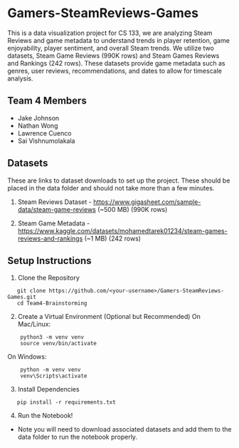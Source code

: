 # Gamers-SteamReviews-Games
This is a data visualization project for CS 133, we are analyzing Steam Reviews and game metadata to understand trends in player retention, game enjoyability, player sentiment, and overall Steam trends. We utilize two datasets, Steam Game Reviews (990K rows) and Steam Games Reviews and Rankings (242 rows). These datasets provide game metadata such as genres, user reviews, recommendations, and dates to allow for timescale analysis.

## Team 4 Members
- Jake Johnson
- Nathan Wong
- Lawrence Cuenco
- Sai Vishnumolakala

## Datasets
These are links to dataset downloads to set up the project. These should be placed in the data folder and should not take more than a few minutes.

1. Steam Reviews Dataset - https://www.gigasheet.com/sample-data/steam-game-reviews (~500 MB) (990K rows)

2. Steam Game Metadata - https://www.kaggle.com/datasets/mohamedtarek01234/steam-games-reviews-and-rankings (~1 MB) (242 rows)


## Setup Instructions

1. Clone the Repository
```
   git clone https://github.com/<your-username>/Gamers-SteamReviews-Games.git
   cd Team4-Brainstorming
```

2. Create a Virtual Environment (Optional but Recommended)
   On Mac/Linux:
```
    python3 -m venv venv
    source venv/bin/activate
```
   On Windows:
```
    python -m venv venv
    venv\Scripts\activate
```

3. Install Dependencies
```
   pip install -r requirements.txt
```
4. Run the Notebook!
- Note you will need to download associated datasets and add them to the data folder to run the notebook properly.